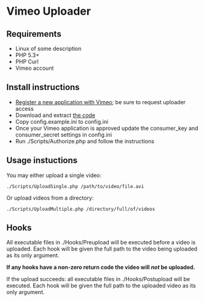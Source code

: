 # Vimeo Uploader

## Requirements
* Linux of some description
* PHP 5.3+
* PHP Curl
* Vimeo account

## Install instructions
* [Register a new application with Vimeo](http://vimeo.com/api/applications/new); be sure to request uploader access
* Download and extract [the code](https://github.com/TomNomNom/Vimeo-Uploader/tarball/master)
* Copy config.example.ini to config.ini
* Once your Vimeo application is approved update the consumer\_key and consumer\_secret settings in config.ini
* Run ./Scripts/Authorize.php and follow the instructions

## Usage instuctions
You may either upload a single video:

    ./Scripts/UploadSingle.php /path/to/video/file.avi

Or upload videos from a directory:

    ./Scripts/UploadMultiple.php /directory/full/of/videos

## Hooks
All executable files in ./Hooks/Preupload will be executed before a video is uploaded. Each hook will be given
the full path to the video being uploaded as its only argument.

**If any hooks have a non-zero return code the video will *not* be uploaded.**

If the upload succeeds: all executable files in ./Hooks/Postupload will be executed. Each hook will be given 
the full path to the uploaded video as its only argument.

